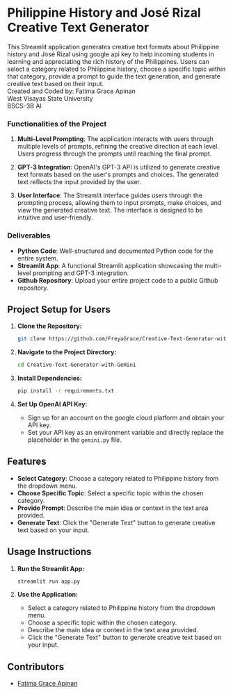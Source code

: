 # Philippine History and José Rizal Creative Text Generator

This Streamlit application generates creative text formats about Philippine history and José Rizal using google api key to help incoming students in learning and appreciating the rich history of the Philippines. Users can select a category related to Philippine history, choose a specific topic within that category, provide a prompt to guide the text generation, and generate creative text based on their input.
<br>Created and Coded by: Fatima Grace Apinan<br>
West Visayas State University<br>
BSCS-3B AI

### Functionalities of the Project

1. **Multi-Level Prompting**: The application interacts with users through multiple levels of prompts, refining the creative direction at each level. Users progress through the prompts until reaching the final prompt.

2. **GPT-3 Integration**: OpenAI's GPT-3 API is utilized to generate creative text formats based on the user's prompts and choices. The generated text reflects the input provided by the user.

3. **User Interface**: The Streamlit interface guides users through the prompting process, allowing them to input prompts, make choices, and view the generated creative text. The interface is designed to be intuitive and user-friendly.

### Deliverables

- **Python Code**: Well-structured and documented Python code for the entire system.
- **Streamlit App**: A functional Streamlit application showcasing the multi-level prompting and GPT-3 integration.
- **Github Repository**: Upload your entire project code to a public Github repository.
  
## Project Setup for Users

1. **Clone the Repository:**

    ```bash
    git clone https://github.com/FreyaGrace/Creative-Text-Generator-with-Gemini
    ```

2. **Navigate to the Project Directory:**

    ```bash
    cd Creative-Text-Generator-with-Gemini
    ```

3. **Install Dependencies:**

    ```bash
    pip install -r requirements.txt
    ```

4. **Set Up OpenAI API Key:**

    - Sign up for an account on the google cloud platform and obtain your API key.
    - Set your API key as an environment variable and directly replace the placeholder in the `gemini.py` file.

## Features

- **Select Category**: Choose a category related to Philippine history from the dropdown menu.
- **Choose Specific Topic**: Select a specific topic within the chosen category.
- **Provide Prompt**: Describe the main idea or context in the text area provided.
- **Generate Text**: Click the "Generate Text" button to generate creative text based on your input.

## Usage Instructions

1. **Run the Streamlit App:**

    ```bash
    streamlit run app.py
    ```

2. **Use the Application:**

    - Select a category related to Philippine history from the dropdown menu.
    - Choose a specific topic within the chosen category.
    - Describe the main idea or context in the text area provided.
    - Click the "Generate Text" button to generate creative text based on your input.

## Contributors

- [Fatima Grace Apinan](https://github.com/FreyaGrace)
